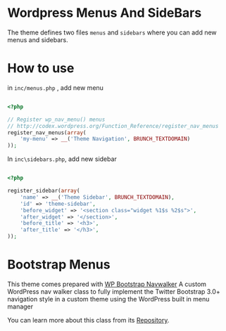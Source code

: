 # Wordpress Menus And SideBars

The theme defines two files `menus` and `sidebars` where you can add new menus and sidebars.

# How to use

in `inc/menus.php` , add new menu

```php

<?php

// Register wp_nav_menu() menus
// http://codex.wordpress.org/Function_Reference/register_nav_menus
register_nav_menus(array(
    'my-menu' => __('Theme Navigation', BRUNCH_TEXTDOMAIN)
));

```

In `inc\sidebars.php`, add new sidebar

```php

<?php

register_sidebar(array(
    'name' => __('Theme Sidebar', BRUNCH_TEXTDOMAIN),
    'id' => 'theme-sidebar',
    'before_widget' => '<section class="widget %1$s %2$s">',
    'after_widget' => '</section>',
    'before_title' => '<h3>',
    'after_title' => '</h3>',
));

```

# Bootstrap Menus

This theme comes prepared with [WP Bootstrap Navwalker](https://github.com/twittem/wp-bootstrap-navwalker) A custom WordPress nav walker class to fully implement the Twitter Bootstrap 3.0+ navigation style in a custom theme using the WordPress built in menu manager

You can learn more about this class from its [Repository](https://github.com/twittem/wp-bootstrap-navwalker).

